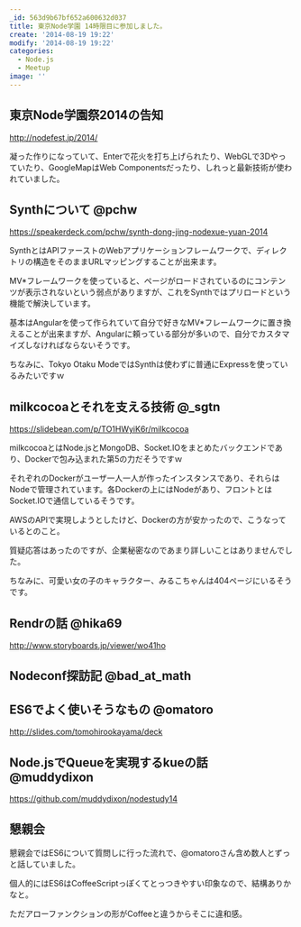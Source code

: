 ```yaml
---
_id: 563d9b67bf652a600632d037
title: 東京Node学園 14時限目に参加しました。
create: '2014-08-19 19:22'
modify: '2014-08-19 19:22'
categories:
  - Node.js
  - Meetup
image: ''
---
```


## 東京Node学園祭2014の告知

http://nodefest.jp/2014/

凝った作りになっていて、Enterで花火を打ち上げられたり、WebGLで3Dやっていたり、GoogleMapはWeb Componentsだったり、しれっと最新技術が使われていました。


## Synthについて @pchw

https://speakerdeck.com/pchw/synth-dong-jing-nodexue-yuan-2014

SynthとはAPIファーストのWebアプリケーションフレームワークで、ディレクトリの構造をそのままURLマッピングすることが出来ます。

MV*フレームワークを使っていると、ページがロードされているのにコンテンツが表示されないという弱点がありますが、これをSynthではプリロードという機能で解決しています。

基本はAngularを使って作られていて自分で好きなMV*フレームワークに置き換えることが出来ますが、Angularに頼っている部分が多いので、自分でカスタマイズしなければならないそうです。

ちなみに、Tokyo Otaku ModeではSynthは使わずに普通にExpressを使っているみたいですｗ

<!-- more -->

## milkcocoaとそれを支える技術 @_sgtn

https://slidebean.com/p/TO1HWyiK6r/milkcocoa

milkcocoaとはNode.jsとMongoDB、Socket.IOをまとめたバックエンドであり、Dockerで包み込まれた第5の力だそうですｗ

それぞれのDockerがユーザ一人一人が作ったインスタンスであり、それらはNodeで管理されています。各Dockerの上にはNodeがあり、フロントとはSocket.IOで通信しているそうです。

AWSのAPIで実現しようとしたけど、Dockerの方が安かったので、こうなっているとのこと。

質疑応答はあったのですが、企業秘密なのであまり詳しいことはありませんでした。

ちなみに、可愛い女の子のキャラクター、みるこちゃんは404ページにいるそうです。


## Rendrの話 @hika69

http://www.storyboards.jp/viewer/wo41ho

## Nodeconf探訪記 @bad_at_math

## ES6でよく使いそうなもの @omatoro
http://slides.com/tomohirookayama/deck

## Node.jsでQueueを実現するkueの話 @muddydixon

https://github.com/muddydixon/nodestudy14


## 懇親会

懇親会ではES6について質問しに行った流れで、@omatoroさん含め数人とずっと話していました。

個人的にはES6はCoffeeScriptっぽくてとっつきやすい印象なので、結構ありかなと。

ただアローファンクションの形がCoffeeと違うからそこに違和感。

